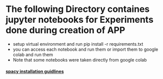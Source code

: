 # The following Directory containes jupyter notebooks for Experiments done during creation of APP
- setup virtual environment and run pip install -r requirements.txt
- you can access each notebook and run them or import them to google colab and run them
- Note that some notebooks were taken directly from google colab

#### [spacy installation guidlines](https://spacy.io/usage)